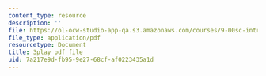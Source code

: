 ```yaml
---
content_type: resource
description: ''
file: https://ol-ocw-studio-app-qa.s3.amazonaws.com/courses/9-00sc-introduction-to-psychology-fall-2011/7a217e9dfb959e2768cfaf0223435a1d_SjjGiqf96rI.pdf
file_type: application/pdf
resourcetype: Document
title: 3play pdf file
uid: 7a217e9d-fb95-9e27-68cf-af0223435a1d
---
```

